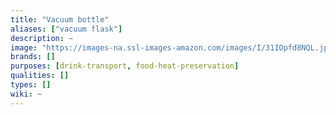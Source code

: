 ```yaml
---
title: "Vacuum bottle"
aliases: ["vacuum flask"]
description: ~
image: "https://images-na.ssl-images-amazon.com/images/I/31IOpfd8NQL.jpg"
brands: []
purposes: [drink-transport, food-heat-preservation]
qualities: []
types: []
wiki: ~
---
```

